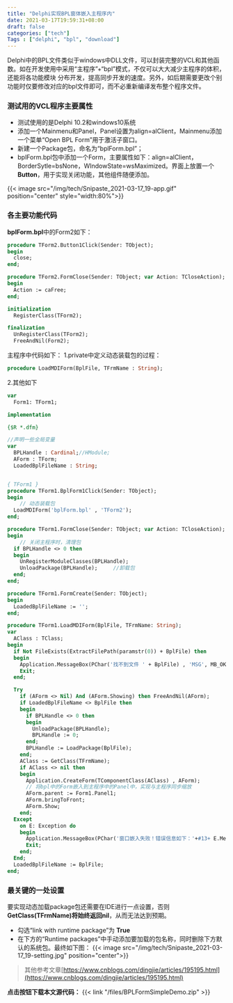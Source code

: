 ```yaml
---
title: "Delphi实现BPL窗体嵌入主程序内"
date: 2021-03-17T19:59:31+08:00
draft: false
categories: ["tech"]
Tags : ["delphi", "bpl", "download"]
---
```


Delphi中的BPL文件类似于windows中DLL文件，可以封装完整的VCL和其他函数。如在开发使用中采用“主程序”+“bpl”模式，不仅可以大大减少主程序的体积，还能将各功能模块
分布开发，提高同步开发的速度。另外，如后期需要更改个别功能时仅要修改对应的bpl文件即可，而不必重新编译发布整个程序文件。

### 测试用的VCL程序主要属性
- 测试使用的是Delphi 10.2和windows10系统
- 添加一个Mainmenu和Panel，Panel设置为align=alClient，Mainmenu添加一个菜单“Open BPL Form”用于激活子窗口。
- 新建一个Package包，命名为“bplForm.bpl”；
- bplForm.bpl包中添加一个Form，主要属性如下：align=alClient，BorderSytle=bsNone，WIndowState=wsMaximized。界面上放置一个**Button**，用于实现关闭功能，其他组件随便添加。

{{< image src="/img/tech/Snipaste_2021-03-17_19-app.gif"  position="center" style="width:80%">}}

### 各主要功能代码
**bplForm.bpl**中的Form2如下：
```pascal
procedure TForm2.Button1Click(Sender: TObject);
begin
  close;
end;

procedure TForm2.FormClose(Sender: TObject; var Action: TCloseAction);
begin
  Action := caFree;
end;

initialization
  RegisterClass(TForm2);

finalization
  UnRegisterClass(TForm2);
  FreeAndNil(Form2);
```

主程序中代码如下：
1.private中定义动态装载包的过程：
```pascal
procedure LoadMDIForm(BplFile, TFrmName : String);
```
2.其他如下
```pascal
var
  Form1: TForm1;

implementation

{$R *.dfm}

//声明一些全局变量
var
  BPLHandle : Cardinal;//HModule;
  AForm : TForm;
  LoadedBplFileName : String;


{ TForm1 }
procedure TForm1.BplForm1Click(Sender: TObject);
begin
    // 动态装载包
  LoadMDIForm('bplForm.bpl' , 'TForm2');
end;

procedure TForm1.FormClose(Sender: TObject; var Action: TCloseAction);
begin
    // 关闭主程序时，清理包
  if BPLHandle <> 0 then
  begin
    UnRegisterModuleClasses(BPLHandle);
    UnloadPackage(BPLHandle);     //卸载包
  end;
end;

procedure TForm1.FormCreate(Sender: TObject);
begin
  LoadedBplFileName := '';
end;

procedure TForm1.LoadMDIForm(BplFile, TFrmName: String);
var
  AClass : TClass;
begin
  if Not FileExists(ExtractFilePath(paramstr(0)) + BplFile) then
  begin
    Application.MessageBox(PChar('找不到文件 ' + BplFile) , 'MSG', MB_OK);
    Exit;
  end;

  Try
    if (AForm <> Nil) And (AForm.Showing) then FreeAndNil(AForm);
    if LoadedBplFileName <> BplFile then
    begin
      if BPLHandle <> 0 then
      begin
        UnloadPackage(BPLHandle);
        BPLHandle := 0;
      end;
      BPLHandle := LoadPackage(BplFile);
    end;
    AClass := GetClass(TFrmName);
    if AClass <> nil then
    begin
      Application.CreateForm(TComponentClass(AClass) , AForm);
      // 将bpl中的Form嵌入到主程序中的Panel中，实现与主程序同步缩放
      AForm.parent := Form1.Panel1;
      AForm.bringToFront;
      AForm.Show;
    end;
  Except
    on E: Exception do
    begin
      Application.MessageBox(PChar('窗口嵌入失败！错误信息如下：'+#13+ E.Message ) , '公文管理', MB_OK);
      Exit;
    end;
  End;
  LoadedBplFileName := BplFile;
end;
```

### 最关键的一处设置
要实现动态加载package包还需要在IDE进行一点设置，否则**GetClass(TFrmName)**将始终返回**nil**，从而无法达到预期。
- 勾选“link with runtime package”为 **True**
- 在下方的“Runtime packages”中手动添加要加载的包名称，同时删除下方默认的系统包。最终如下图：
{{< image src="/img/tech/Snipaste_2021-03-17_19-setting.jpg"  position="center">}}

>其他参考文章[https://www.cnblogs.com/dingjie/articles/195195.html](https://www.cnblogs.com/dingjie/articles/195195.html)

**点击按钮下载本文源代码：**
{{< link "/files/BPLFormSimpleDemo.zip" >}}